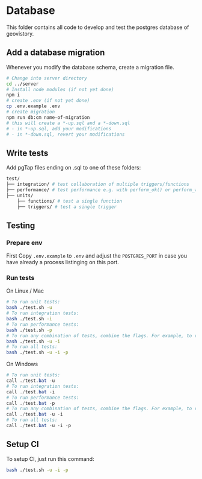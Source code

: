 # Database

This folder contains all code to develop and test the postgres database of geovistory.

## Add a database migration

Whenever you modify the database schema, create a migration file.

```bash
# Change into server directory
cd ../server
# Install node modules (if not yet done)
npm i
# create .env (if not yet done)
cp .env.example .env
# create migration
npm run db:cm name-of-migration
# this will create a *-up.sql and a *-down.sql
# - in *-up.sql, add your modifications
# - in *-down.sql, revert your modifications
```

## Write tests

Add pgTap files ending on .sql to one of these folders:

```bash
test/
├── integration/ # test collaboration of multiple triggers/functions
├── performance/ # test performance e.g. with perform_ok() or perform_within()
├── units/
    ├── functions/ # test a single function
    ├── triggers/ # test a single trigger
```

## Testing

### Prepare env

First Copy `.env.example` to `.env` and adjust the `POSTGRES_PORT` in case you have already a process listinging on this port.

### Run tests

On Linux / Mac

```bash
# To run unit tests:
bash ./test.sh -u
# To run integration tests:
bash ./test.sh -i
# To run performance tests:
bash ./test.sh -p
# To run any combination of tests, combine the flags. For example, to run both unit and integration tests:
bash ./test.sh -u -i
# To run all tests:
bash ./test.sh -u -i -p
```

On Windows

```powershell
# To run unit tests:
call ./test.bat -u
# To run integration tests:
call ./test.bat -i
# To run performance tests:
call ./test.bat -p
# To run any combination of tests, combine the flags. For example, to run both unit and integration tests:
call ./test.bat -u -i
# To run all tests:
call ./test.bat -u -i -p
```

## Setup CI

To setup CI, just run this command:

```bash
bash ./test.sh -u -i -p
```
